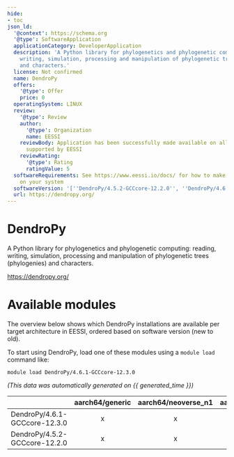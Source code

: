 ```yaml
---
hide:
- toc
json_ld:
  '@context': https://schema.org
  '@type': SoftwareApplication
  applicationCategory: DeveloperApplication
  description: 'A Python library for phylogenetics and phylogenetic computing: reading,
    writing, simulation, processing and manipulation of phylogenetic trees (phylogenies)
    and characters.'
  license: Not confirmed
  name: DendroPy
  offers:
    '@type': Offer
    price: 0
  operatingSystem: LINUX
  review:
    '@type': Review
    author:
      '@type': Organization
      name: EESSI
    reviewBody: Application has been successfully made available on all architectures
      supported by EESSI
    reviewRating:
      '@type': Rating
      ratingValue: 5
  softwareRequirements: See https://www.eessi.io/docs/ for how to make EESSI available
    on your system
  softwareVersion: '[''DendroPy/4.5.2-GCCcore-12.2.0'', ''DendroPy/4.6.1-GCCcore-12.3.0'']'
  url: https://dendropy.org/
---
```


DendroPy
========


A Python library for phylogenetics and phylogenetic computing: reading, writing, simulation, processing and manipulation of phylogenetic trees (phylogenies) and characters.

https://dendropy.org/
# Available modules


The overview below shows which DendroPy installations are available per target architecture in EESSI, ordered based on software version (new to old).

To start using DendroPy, load one of these modules using a `module load` command like:

```shell
module load DendroPy/4.6.1-GCCcore-12.3.0
```

*(This data was automatically generated on {{ generated_time }})*  

| |aarch64/generic|aarch64/neoverse_n1|aarch64/neoverse_v1|aarch64/nvidia|x86_64/generic|x86_64/amd/zen2|x86_64/amd/zen3|x86_64/amd/zen4|x86_64/intel/haswell|x86_64/intel/sapphirerapids|x86_64/intel/skylake_avx512|
| :---: | :---: | :---: | :---: | :---: | :---: | :---: | :---: | :---: | :---: | :---: | :---: |
|DendroPy/4.6.1-GCCcore-12.3.0|x|x|x|-|x|x|x|x|x|x|x|
|DendroPy/4.5.2-GCCcore-12.2.0|x|x|x|-|x|x|x|x|x|x|x|
